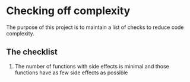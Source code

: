 # Checking off complexity

The purpose of this project is to maintain a list of checks to reduce code complexity.

## The checklist

1. The number of functions with side effects is minimal and those functions have as few side effects as possible
